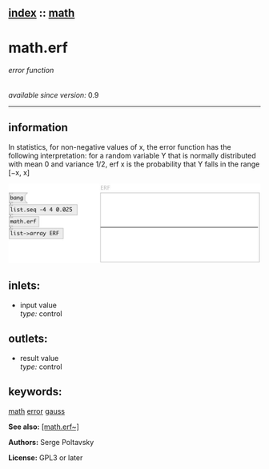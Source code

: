 [index](index.html) :: [math](category_math.html)
---

# math.erf

###### error function

*available since version:* 0.9

---


## information
In statistics, for non-negative values of x, the error function has the following interpretation: for a random variable Y that is normally distributed with mean 0 and variance 1/2, erf x is the probability that Y falls in the range [−x, x]


[![example](../examples/img/math.erf.jpg)](../examples/pd/math.erf.pd)









## inlets:

* input value<br>
_type:_ control



## outlets:

* result value<br>
_type:_ control



## keywords:

[math](keywords/math.html)
[error](keywords/error.html)
[gauss](keywords/gauss.html)



**See also:**
[\[math.erf~\]](math.erf~.html)




**Authors:** Serge Poltavsky




**License:** GPL3 or later





